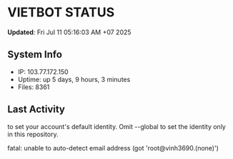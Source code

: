 # VIETBOT STATUS
**Updated**: Fri Jul 11 05:16:03 AM +07 2025

## System Info
- IP: 103.77.172.150
- Uptime: up 5 days, 9 hours, 3 minutes
- Files: 8361

## Last Activity

to set your account's default identity.
Omit --global to set the identity only in this repository.

fatal: unable to auto-detect email address (got 'root@vinh3690.(none)')
